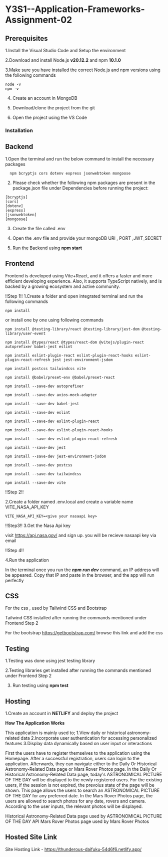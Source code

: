 # Y3S1--Application-Frameworks-Assignment-02
## Prerequisites


1.Install the Visual Studio Code and Setup the environment


2.Download and install Node.js **v20.12.2** and npm **10.1.0**


3.Make sure you have installed the correct Node.js and npm versions using the following commands

    node -v
    npm -v

4. Create an account in MongoDB

  
5. Download/clone the project from the git

   
6. Open the project using the VS Code
  
   
### Installation

## Backend


  1.Open the terminal and run the below command to install the necessary packages 

      npm bcryptjs cors dotenv express jsonwebtoken mongoose

   2. Please check whether the following npm packages are present in the package.json file under Dependencies before running the project:

    [bcryptjs]
    [cors]
    [dotenv]
    [express]
    [jsonwebtoken]
    [mongoose]

  3. Create the file called .env

  4. Open the .env file and provide your mongoDB URI , PORT ,JWT_SECRET

  5. Run the Backend using **npm start**


## Frontend

Frontend is developed using Vite+React, and it offers a faster and more efficient developing experience. Also, it supports TypeScript natively, and is backed by a growing ecosystem and active community. 

!!Step 1!!
1.Create a folder and open integrated terminal and run the following commands

    npm install
    
or install one by one using following commands

    npm install @testing-library/react @testing-library/jest-dom @testing-library/user-event

    npm install @types/react @types/react-dom @vitejs/plugin-react autoprefixer babel-jest eslint

    npm install eslint-plugin-react eslint-plugin-react-hooks eslint-plugin-react-refresh jest jest-environment-jsdom

    npm install postcss tailwindcss vite

    npm install @babel/preset-env @babel/preset-react

    npm install --save-dev autoprefixer

    npm install --save-dev axios-mock-adapter

    npm install --save-dev babel-jest

    npm install --save-dev eslint

    npm install --save-dev eslint-plugin-react

    npm install --save-dev eslint-plugin-react-hooks

    npm install --save-dev eslint-plugin-react-refresh

    npm install --save-dev jest

    npm install --save-dev jest-environment-jsdom

    npm install --save-dev postcss

    npm install --save-dev tailwindcss

    npm install --save-dev vite


!!Step 2!!

2.Create a folder named .env.local and create a variable name VITE_NASA_API_KEY

    VITE_NASA_API_KEY=<give your nasaapi key>

!!Step3!!
3.Get the Nasa Api key

visit https://api.nasa.gov/ and sign up. you will be recieve nasaapi key via email

!!Step 4!!

4.Run the application


In the terminal once you run the ***npm run dev*** command, an IP address will be appeared. Copy that IP and paste in the browser, and the app will run perfectly

## CSS

For the css , used by Tailwind CSS and Bootstrap

Tailwind CSS installed after running the commands mentioned under Frontend Step 2

For the bootstrap https://getbootstrap.com/ browse this link and add the css

## Testing

  1.Testing was done using jest testing library

  2.Testing libraries get installed after running the commands mentioned under Frontend Step 2
  
  3. Run testing using **npm test**

## Hosting

  1.Create an account in **NETLIFY** and deploy the project

  
**How The Application Works**

This application is mainly used to; 
  1.View daily or historical astronomy-related data
  2.Incorporate user authentication for accessing personalized features
  3.Display data dynamically based on user input or interactions

First the users have to register themselves to the application using the Homepage. After a successful registration, users can login to the application.
Afterwards, they can navigate either to the Daily Or Historical Astronomy-Related Data page or Mars Rover Photos page. 
In the Daily Or Historical Astronomy-Related Data page, today's ASTRONOMICAL PICTURE OF THE DAY will be displayed to the newly registered users. For the existing users, if the session is not expired, the prevoius state of the page will be shown. This page allows the users to search an ASTRONOMICAL PICTURE OF THE DAY for any preferred date. 
In the Mars Rover Photos page, the users are allowed to search photos for any date, rovers and camera. According to the user inputs, the relevant photos will be displayed.


Historical Astronomy-Related Data page used by ASTRONOMICAL PICTURE OF THE DAY API
Mars Rover Photos page used by Mars Rover Photos

## Hosted Site Link

  Site Hosting Link - https://thunderous-daifuku-54d6f6.netlify.app/
